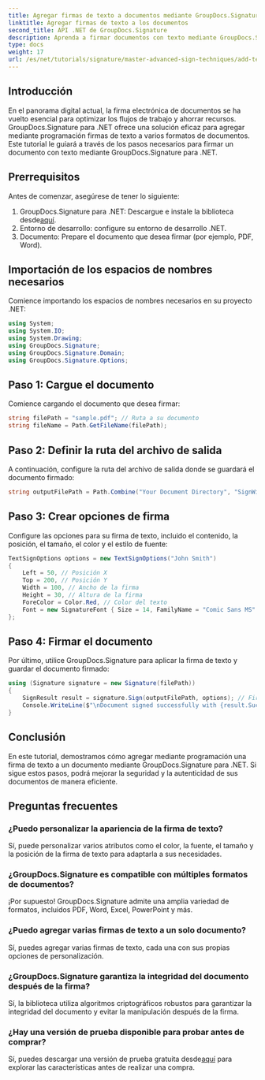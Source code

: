 ```yaml
---
title: Agregar firmas de texto a documentos mediante GroupDocs.Signature
linktitle: Agregar firmas de texto a los documentos
second_title: API .NET de GroupDocs.Signature
description: Aprenda a firmar documentos con texto mediante GroupDocs.Signature para .NET. Guía paso a paso para agregar firmas de texto mediante programación.
type: docs
weight: 17
url: /es/net/tutorials/signature/master-advanced-sign-techniques/add-text-signatures-to-documents/
---
```

## Introducción

En el panorama digital actual, la firma electrónica de documentos se ha vuelto esencial para optimizar los flujos de trabajo y ahorrar recursos. GroupDocs.Signature para .NET ofrece una solución eficaz para agregar mediante programación firmas de texto a varios formatos de documentos. Este tutorial le guiará a través de los pasos necesarios para firmar un documento con texto mediante GroupDocs.Signature para .NET.

## Prerrequisitos

Antes de comenzar, asegúrese de tener lo siguiente:

1. GroupDocs.Signature para .NET: Descargue e instale la biblioteca desde[aquí](https://releases.groupdocs.com/signature/net/).
2. Entorno de desarrollo: configure su entorno de desarrollo .NET.
3. Documento: Prepare el documento que desea firmar (por ejemplo, PDF, Word).

## Importación de los espacios de nombres necesarios

Comience importando los espacios de nombres necesarios en su proyecto .NET:

```csharp
using System;
using System.IO;
using System.Drawing;
using GroupDocs.Signature;
using GroupDocs.Signature.Domain;
using GroupDocs.Signature.Options;
```

## Paso 1: Cargue el documento

Comience cargando el documento que desea firmar:

```csharp
string filePath = "sample.pdf"; // Ruta a su documento
string fileName = Path.GetFileName(filePath);
```

## Paso 2: Definir la ruta del archivo de salida

A continuación, configure la ruta del archivo de salida donde se guardará el documento firmado:

```csharp
string outputFilePath = Path.Combine("Your Document Directory", "SignWithText", fileName);
```

## Paso 3: Crear opciones de firma

Configure las opciones para su firma de texto, incluido el contenido, la posición, el tamaño, el color y el estilo de fuente:

```csharp
TextSignOptions options = new TextSignOptions("John Smith")
{
    Left = 50, // Posición X
    Top = 200, // Posición Y
    Width = 100, // Ancho de la firma
    Height = 30, // Altura de la firma
    ForeColor = Color.Red, // Color del texto
    Font = new SignatureFont { Size = 14, FamilyName = "Comic Sans MS" } // Configuración de fuente
};
```

## Paso 4: Firmar el documento

Por último, utilice GroupDocs.Signature para aplicar la firma de texto y guardar el documento firmado:

```csharp
using (Signature signature = new Signature(filePath))
{
    SignResult result = signature.Sign(outputFilePath, options); // Firmar el documento
    Console.WriteLine($"\nDocument signed successfully with {result.Succeeded.Count} signature(s).\nFile saved at {outputFilePath}.");
}
```

## Conclusión

En este tutorial, demostramos cómo agregar mediante programación una firma de texto a un documento mediante GroupDocs.Signature para .NET. Si sigue estos pasos, podrá mejorar la seguridad y la autenticidad de sus documentos de manera eficiente.

## Preguntas frecuentes

### ¿Puedo personalizar la apariencia de la firma de texto?
Sí, puede personalizar varios atributos como el color, la fuente, el tamaño y la posición de la firma de texto para adaptarla a sus necesidades.

### ¿GroupDocs.Signature es compatible con múltiples formatos de documentos?
¡Por supuesto! GroupDocs.Signature admite una amplia variedad de formatos, incluidos PDF, Word, Excel, PowerPoint y más.

### ¿Puedo agregar varias firmas de texto a un solo documento?
Sí, puedes agregar varias firmas de texto, cada una con sus propias opciones de personalización.

### ¿GroupDocs.Signature garantiza la integridad del documento después de la firma?
Sí, la biblioteca utiliza algoritmos criptográficos robustos para garantizar la integridad del documento y evitar la manipulación después de la firma.

### ¿Hay una versión de prueba disponible para probar antes de comprar?
 Sí, puedes descargar una versión de prueba gratuita desde[aquí](https://releases.groupdocs.com/) para explorar las características antes de realizar una compra.